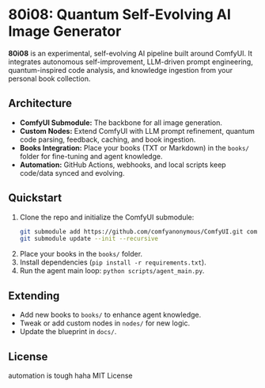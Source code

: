 # 80i08: Quantum Self-Evolving AI Image Generator

**80i08** is an experimental, self-evolving AI pipeline built around ComfyUI. It integrates autonomous self-improvement, LLM-driven prompt engineering, quantum-inspired code analysis, and knowledge ingestion from your personal book collection.

## Architecture

- **ComfyUI Submodule:** The backbone for all image generation.
- **Custom Nodes:** Extend ComfyUI with LLM prompt refinement, quantum code parsing, feedback, caching, and book ingestion.
- **Books Integration:** Place your books (TXT or Markdown) in the `books/` folder for fine-tuning and agent knowledge.
- **Automation:** GitHub Actions, webhooks, and local scripts keep code/data synced and evolving.

## Quickstart

1. Clone the repo and initialize the ComfyUI submodule:
   ```bash
   git submodule add https://github.com/comfyanonymous/ComfyUI.git comfyui
   git submodule update --init --recursive
   ```
2. Place your books in the `books/` folder.
3. Install dependencies (`pip install -r requirements.txt`).
4. Run the agent main loop: `python scripts/agent_main.py`.

## Extending

- Add new books to `books/` to enhance agent knowledge.
- Tweak or add custom nodes in `nodes/` for new logic.
- Update the blueprint in `docs/`.

## License
automation is tough haha
MIT License
